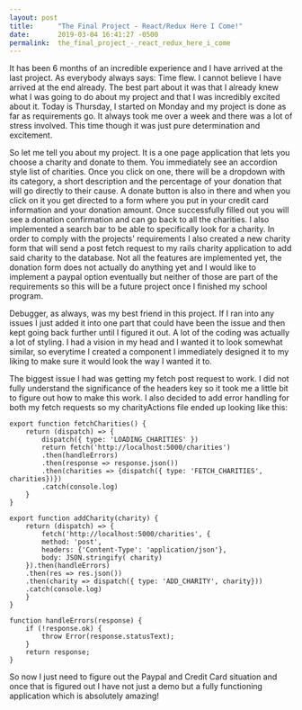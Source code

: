 ```yaml
---
layout: post
title:      "The Final Project - React/Redux Here I Come!"
date:       2019-03-04 16:41:27 -0500
permalink:  the_final_project_-_react_redux_here_i_come
---
```



It has been 6 months of an incredible experience and I have arrived at the last project. As everybody always says: Time flew. I cannot believe I have arrived at the end already. The best part about it was that I already knew what I was going to do about my project and that I was incredibly excited about it. Today is Thursday, I started on Monday and my project is done as far as requirements go. It always took me over a week and there was a lot of stress involved. This time though it was just pure determination and excitement.

So let me tell you about my  project. It is a one page application that lets you choose a charity and donate to them. You immediately see an accordion style list of charities. Once you click on one, there will be a dropdown with its category, a short description and the percentage of your donation that will go directly to their cause. A donate button is also in there and when you click on it you get directed to a form where you put in your credit card information and your donation amount. Once successfully filled out you will see a donation confirmation and can go back to all the charities. I also implemented a search bar to be able to specifically look for a charity. In order to comply with the projects' requirements I also created a new charity form that will send a post fetch request to my rails charity application to add said charity to the database. Not all the features are implemented yet, the donation form does not actually do anything yet and I would like to implement a paypal option eventually but neither of those are part of the requirements so this will be a future project once I finished my school program. 

Debugger, as always, was my best friend in this project. If I ran into any issues I just added it into one part that could have been the issue and then kept going back further until I figured it out. A lot of the coding was actually a lot of styling. I had a vision in my head and I wanted it to look somewhat similar, so everytime I created a component I immediately designed it to my liking to make sure it would look the way I wanted it to.

The biggest issue I had was getting my fetch post request to work. I did not fully understand the significance of the headers key so it took me a little bit to figure out how to make this work. I also decided to add error handling for both my fetch requests so my charityActions file ended up looking like this:

```
export function fetchCharities() {
    return (dispatch) => {
        dispatch({ type: 'LOADING_CHARITIES' })
        return fetch('http://localhost:5000/charities')
        .then(handleErrors)
        .then(response => response.json())
        .then(charities => {dispatch({ type: 'FETCH_CHARITIES', charities})})    
        .catch(console.log)    
    }
}

export function addCharity(charity) {
    return (dispatch) => {
        fetch('http://localhost:5000/charities', {
        method: 'post',
        headers: {'Content-Type': 'application/json'},
        body: JSON.stringify( charity) 
    }).then(handleErrors)
    .then(res => res.json())
    .then(charity => dispatch({ type: 'ADD_CHARITY', charity}))
    .catch(console.log)
    } 
}

function handleErrors(response) {
    if (!response.ok) {
        throw Error(response.statusText);  
    }
    return response;
}
```

So now I just need to figure out the Paypal and Credit Card situation and once that is figured out I have not just a demo but a fully functioning application which is absolutely amazing!



